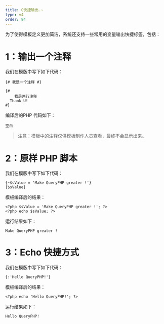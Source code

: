 ```yaml
---
title: C快捷输出.~
type: v4
order: 84
---
```


为了使得模板定义更加简洁，系统还支持一些常用的变量输出快捷标签，包括：

# 1：输出一个注释
我们在模版中写下如下代码：
~~~
{# 我是一个注释 #}

{#
    我是两行注释
  Thank U!
#}
~~~

编译后的PHP 代码如下：
~~~
空白
~~~

> 注意：模板中的注释仅供模板制作人员查看，最终不会显示出来。

# 2：原样 PHP 脚本
我们在模版中写下如下代码：
~~~
{~$sValue = 'Make QueryPHP greater !'}   
{$sValue}  
~~~
模板编译后的结果：
~~~
<?php $sValue = 'Make QueryPHP greater !'; ?>   
<?php echo $sValue; ?>
~~~

运行结果如下：
~~~
Make QueryPHP greater ! 
~~~

# 3：Echo 快捷方式
我们在模版中写下如下代码：
~~~
{:'Hello QueryPHP!'}
~~~

模板编译后的结果：
~~~
<?php echo 'Hello QueryPHP!'; ?>
~~~

运行结果如下：
~~~
Hello QueryPHP!
~~~
